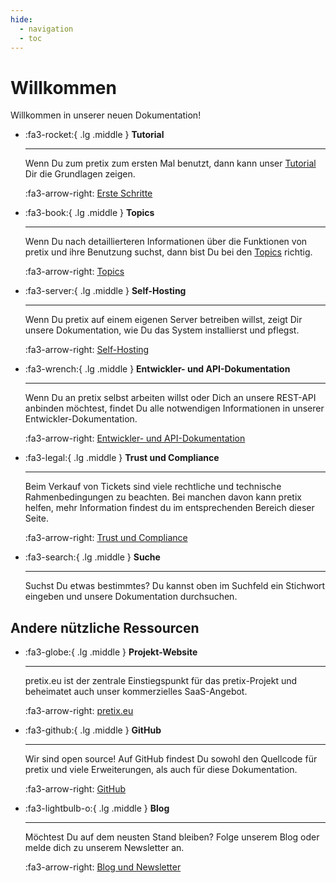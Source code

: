 ```yaml
---
hide:
  - navigation
  - toc
---
```


# Willkommen

Willkommen in unserer neuen Dokumentation! 

<div class="grid cards" markdown>

-   :fa3-rocket:{ .lg .middle } __Tutorial__

    ---

    Wenn Du zum pretix zum ersten Mal benutzt, dann kann unser [Tutorial](tutorial/getting-started.md) Dir die Grundlagen zeigen. 

    :fa3-arrow-right: [Erste Schritte](tutorial/getting-started.md)

-   :fa3-book:{ .lg .middle } __Topics__

    ---

    Wenn Du nach detaillierteren Informationen über die Funktionen von pretix und ihre Benutzung suchst, dann bist Du bei den [Topics](topics/index.md) richtig. 

    :fa3-arrow-right: [Topics](topics/index.md)

-   :fa3-server:{ .lg .middle } __Self-Hosting__

    ---

    Wenn Du pretix auf einem eigenen Server betreiben willst, zeigt Dir unsere Dokumentation, wie Du das System installierst und pflegst.

    :fa3-arrow-right: [Self-Hosting](self-hosting/index.md)

-   :fa3-wrench:{ .lg .middle } __Entwickler- und API-Dokumentation__

    ---

    Wenn Du an pretix selbst arbeiten willst oder Dich an unsere REST-API anbinden möchtest, findet Du alle notwendigen Informationen in unserer Entwickler-Dokumentation.

    :fa3-arrow-right: [Entwickler- und API-Dokumentation](https://docs.pretix.eu/dev/)

-   :fa3-legal:{ .lg .middle } __Trust und Compliance__

    ---

    Beim Verkauf von Tickets sind viele rechtliche und technische Rahmenbedingungen zu beachten. Bei manchen davon kann pretix helfen, mehr Information findest du im entsprechenden Bereich dieser Seite.

    :fa3-arrow-right: [Trust und Compliance](trust/index.md)

-   :fa3-search:{ .lg .middle } __Suche__

    ---

    Suchst Du etwas bestimmtes?
    Du kannst oben im Suchfeld ein Stichwort eingeben und unsere Dokumentation durchsuchen.

</div>

## Andere nützliche Ressourcen

<div class="grid cards" markdown>

-   :fa3-globe:{ .lg .middle } __Projekt-Website__

    ---

    pretix.eu ist der zentrale Einstiegspunkt für das pretix-Projekt und beheimatet auch unser kommerzielles SaaS-Angebot.

    :fa3-arrow-right: [pretix.eu](https://pretix.eu)

-   :fa3-github:{ .lg .middle } __GitHub__

    ---

    Wir sind open source! Auf GitHub findest Du sowohl den Quellcode für pretix und viele Erweiterungen, als auch für diese Dokumentation.

    :fa3-arrow-right: [GitHub](https://github.com/pretix)

-   :fa3-lightbulb-o:{ .lg .middle } __Blog__

    ---

    Möchtest Du auf dem neusten Stand bleiben? Folge unserem Blog oder melde dich zu unserem Newsletter an.

    :fa3-arrow-right: [Blog und Newsletter](https://pretix.eu/about/de/blog/)

</div>
